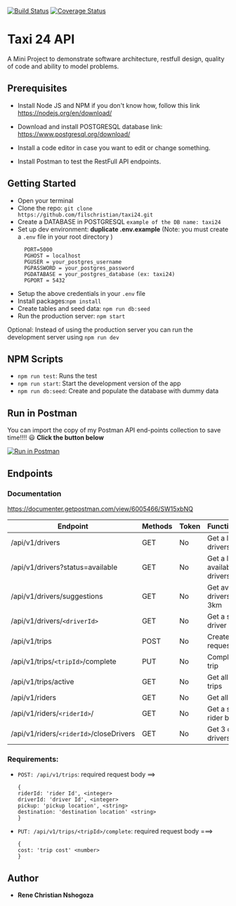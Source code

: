 [![Build Status](https://travis-ci.org/filschristian/taxi24.svg?branch=master)](https://travis-ci.org/filschristian/taxi24)
[![Coverage Status](https://coveralls.io/repos/github/filschristian/taxi24/badge.svg?branch=master)](https://coveralls.io/github/filschristian/taxi24?branch=master)

# Taxi 24 API

A Mini Project to demonstrate software architecture, restfull design, quality of code and ability to model problems.

## Prerequisites

-   Install Node JS and NPM
    if you don't know how, follow this link https://nodejs.org/en/download/

-   Download and install POSTGRESQL database link: https://www.postgresql.org/download/

-   Install a code editor in case you want to edit or change something.

-   Install Postman to test the RestFull API endpoints.

## Getting Started

-   Open your terminal
-   Clone the repo: `git clone https://github.com/filschristian/taxi24.git`
-   Create a DATABASE in POSTGRESQL `example of the DB name: taxi24`
-   Set up dev environment: **duplicate .env.example** (Note: you must create a `.env` file in your root directory )
    ```
      PORT=5000
      PGHOST = localhost
      PGUSER = your_postgres_username
      PGPASSWORD = your_postgres_password
      PGDATABASE = your_postgres_database (ex: taxi24)
      PGPORT = 5432
    ```
-   Setup the above credentials in your `.env` file
-   Install packages:`npm install`
-   Create tables and seed data: `npm run db:seed`
-   Run the production server: `npm start`

Optional: Instead of using the production server you can run the development server using `npm run dev`

## NPM Scripts

-   `npm run test`: Runs the test
-   `npm run start`: Start the development version of the app
-   `npm run db:seed`: Create and populate the database with dummy data

## Run in Postman

You can import the copy of my Postman API end-points collection to save time!!!! :smiley: **Click the button below**

[![Run in Postman](https://run.pstmn.io/button.svg)](https://app.getpostman.com/run-collection/d15fe94dcb74246ce1af)

## Endpoints

### Documentation

https://documenter.getpostman.com/view/6005466/SW15xbNQ

| Endpoint                                | Methods | Token | Functionalities                  |
| --------------------------------------- | ------- | ----- | -------------------------------- |
| /api/v1/drivers                         | GET     | No    | Get a list of all drivers        |
| /api/v1/drivers?status=available        | GET     | No    | Get a list of available drivers  |
| /api/v1/drivers/suggestions             | GET     | No    | Get available drivers within 3km |
| /api/v1/drivers/`<driverId>`            | GET     | No    | Get a specific driver by ID      |
| /api/v1/trips                           | POST    | No    | Create a trip request            |
| /api/v1/trips/`<tripId>`/complete       | PUT     | No    | Complete a trip                  |
| /api/v1/trips/active                    | GET     | No    | Get all active trips             |
| /api/v1/riders                          | GET     | No    | Get all riders                   |
| /api/v1/riders/`<riderId>`/             | GET     | No    | Get a specific rider by ID       |
| /api/v1/riders/`<riderId>`/closeDrivers | GET     | No    | Get 3 closest drivers            |

### Requirements:

-   `POST: /api/v1/trips`:
    required request body ==>
    ```
    {
    riderId: 'rider Id', <integer>
    driverId: 'driver Id', <integer>
    pickup: 'pickup location', <string>
    destination: 'destination location' <string>
    }
    ```
-   `PUT: /api/v1/trips/<tripId>/complete`:
    required request body ===>
    ```
    {
    cost: 'trip cost' <number>
    }
    ```

## Author

-   **Rene Christian Nshogoza**
